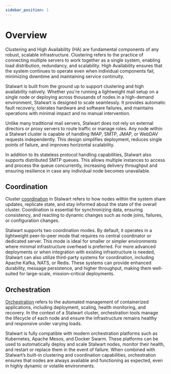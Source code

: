 ```yaml
---
sidebar_position: 1
---
```


# Overview

Clustering and High Availability (HA) are fundamental components of any robust, scalable infrastructure. Clustering refers to the practice of connecting multiple servers to work together as a single system, enabling load distribution, redundancy, and scalability. High Availability ensures that the system continues to operate even when individual components fail, minimizing downtime and maintaining service continuity.

Stalwart is built from the ground up to support clustering and high availability natively. Whether you're running a lightweight mail setup on a single node or deploying across thousands of nodes in a high-demand environment, Stalwart is designed to scale seamlessly. It provides automatic fault recovery, tolerates hardware and software failures, and maintains operations with minimal impact and no manual intervention.

Unlike many traditional mail servers, Stalwart does not rely on external directors or proxy servers to route traffic or manage roles. Any node within a Stalwart cluster is capable of handling IMAP, SMTP, JMAP, or WebDAV requests independently. This design simplifies deployment, reduces single points of failure, and improves horizontal scalability.

In addition to its stateless protocol handling capabilities, Stalwart also supports distributed SMTP queues. This allows multiple instances to access and process the queue concurrently, increasing delivery throughput and ensuring resilience in case any individual node becomes unavailable.

## Coordination

Cluster [coordination](/docs/cluster/coordination/overview) in Stalwart refers to how nodes within the system share updates, replicate state, and stay informed about the state of the overall cluster. Coordination is essential for synchronizing data, ensuring consistency, and reacting to dynamic changes such as node joins, failures, or configuration changes.

Stalwart supports two coordination modes. By default, it operates in a lightweight peer-to-peer mode that requires no central coordinator or dedicated server. This mode is ideal for smaller or simpler environments where minimal infrastructure overhead is preferred. For more advanced deployments or when integration with existing infrastructure is needed, Stalwart can also utilize third-party systems for coordination, including Apache Kafka, NATS, or Redis. These systems can provide enhanced durability, message persistence, and higher throughput, making them well-suited for large-scale, mission-critical deployments.

## Orchestration

[Orchestration](/docs/cluster/orchestration/overview) refers to the automated management of containerized applications, including deployment, scaling, health monitoring, and recovery. In the context of a Stalwart cluster, orchestration tools manage the lifecycle of each node and ensure the infrastructure remains healthy and responsive under varying loads.

Stalwart is fully compatible with modern orchestration platforms such as Kubernetes, Apache Mesos, and Docker Swarm. These platforms can be used to automatically deploy and scale Stalwart nodes, monitor their health, and restart or replace them in the event of failure. When combined with Stalwart’s built-in clustering and coordination capabilities, orchestration ensures that nodes are always available and functioning as expected, even in highly dynamic or volatile environments.
